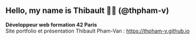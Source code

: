 ## Hello, my name is Thibault 👋🏼 (@thpham-v)

**Développeur web formation 42 Paris**  
Site portfolio et présentation Thibault Pham-Van : https://thpham-v.github.io
